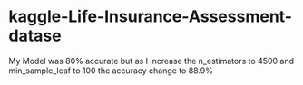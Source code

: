 # kaggle-Life-Insurance-Assessment-datase
My Model was 80% accurate but as I increase the n_estimators to 4500 and min_sample_leaf to 100 the accuracy change to 88.9%
